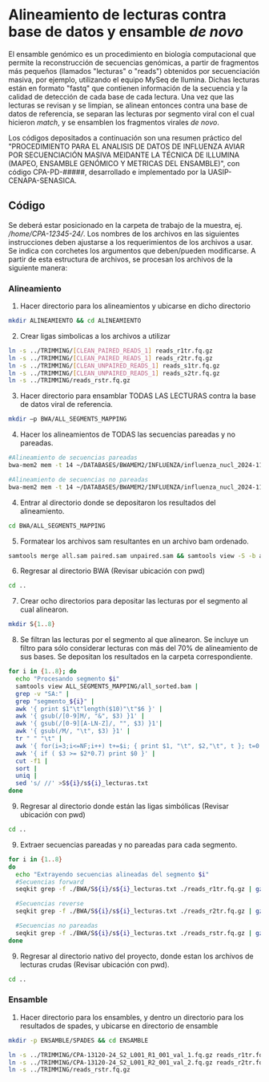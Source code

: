 # Alineamiento de lecturas contra base de datos y ensamble *de novo*
El ensamble genómico es un procedimiento en biología computacional que permite la reconstrucción de secuencias genómicas, a partir de fragmentos más pequeños (llamados "lecturas" o "reads") obtenidos por secuenciación masiva, por ejemplo, utilizando el equipo MySeq de Ilumina. Dichas lecturas están en formato "fastq" que contienen información de la secuencia y la calidad de detección de cada base de cada lectura. Una vez que las lecturas se revisan y se limpian, se alinean entonces contra una base de datos de referencia, se separan las lecturas por segmento viral con el cual hicieron *match*, y se ensamblen los fragmentos virales *de novo*.

Los códigos depositados a continuación son una resumen práctico del "PROCEDIMIENTO PARA EL ANALISIS DE DATOS DE INFLUENZA AVIAR POR SECUENCIACIÓN MASIVA MEIDANTE LA TÉCNICA DE ILLUMINA (MAPEO, ENSAMBLE GENÓMICO Y METRICAS DEL ENSAMBLE)", con código CPA-PD-#####, desarrollado e implementado por la UASIP-CENAPA-SENASICA.

## Código
Se deberá estar posicionado en la carpeta de trabajo de la muestra, ej. */home/CPA-12345-24/*. Los nombres de los archivos en las siguientes instrucciones deben ajustarse a los requerimientos de los archivos a usar. Se indica con corchetes los argumentos que deben/pueden modificarse. A partir de esta estructura de archivos, se procesan los archivos de la siguiente manera:

### Alineamiento
1. Hacer directorio para los alineamientos y ubicarse en dicho directorio
```bash
mkdir ALINEAMIENTO && cd ALINEAMIENTO 
```

2. Crear ligas simbolicas a los archivos a utilizar
```bash
ln -s ../TRIMMING/[CLEAN_PAIRED_READS_1] reads_r1tr.fq.gz 
ln -s ../TRIMMING/[CLEAN_PAIRED_READS_1] reads_r2tr.fq.gz 
ln -s ../TRIMMING/[CLEAN_UNPAIRED_READS_1] reads_s1tr.fq.gz 
ln -s ../TRIMMING/[CLEAN_UNPAIRED_READS_1] reads_s2tr.fq.gz
ln -s ../TRIMMING/reads_rstr.fq.gz
```

3. Hacer directorio para ensamblar TODAS LAS LECTURAS contra la base de datos viral de referencia.
```bash
mkdir –p BWA/ALL_SEGMENTS_MAPPING
```

4. Hacer los alineamientos de TODAS las secuencias pareadas y no pareadas.
```bash
#Alineamiento de secuencias pareadas 
bwa-mem2 mem -t 14 ~/DATABASES/BWAMEM2/INFLUENZA/influenza_nucl_2024-11.fna reads_r1tr.fq.gz reads_r2tr.fq.gz >BWA/ALL_SEGMENTS_MAPPING/paired.sam 

#Alineamiento de secuencias no pareadas 
bwa-mem2 mem -t 14 ~/DATABASES/BWAMEM2/INFLUENZA/influenza_nucl_2024-11.fna reads_rstr.fq.gz >BWA/ALL_SEGMENTS_MAPPING/unpaired.sam
```

4. Entrar al directorio donde se depositaron los resultados del alineamiento.
```bash
cd BWA/ALL_SEGMENTS_MAPPING 
```

5. Formatear los archivos sam resultantes en un archivo bam ordenado.
```bash
samtools merge all.sam paired.sam unpaired.sam && samtools view -S -b all.sam >all.bam && samtools sort all.bam >all_sorted.bam && rm all.sam paired.sam unpaired.sam all.bam
```
6. Regresar al directorio BWA (Revisar ubicación con pwd)
```bash
cd .. 
```
7. Crear ocho directorios para depositar las lecturas por el segmento al cual alinearon.
```bash
mkdir S{1..8}
```

8. Se filtran las lecturas por el segmento al que alinearon. Se incluye un filtro para sólo considerar lecturas con más del 70% de alineamiento de sus bases. Se depositan los resultados en la carpeta correspondiente.

```bash
for i in {1..8}; do
  echo "Procesando segmento $i"
  samtools view ALL_SEGMENTS_MAPPING/all_sorted.bam |
  grep -v "SA:" | 
  grep "segmento_${i}" | 
  awk '{ print $1"\t"length($10)"\t"$6 }' | 
  awk '{ gsub(/[0-9]M/, "&", $3) }1' | 
  awk '{ gsub(/[0-9][A-LN-Z]/, "", $3) }1'| 
  awk '{ gsub(/M/, "\t", $3) }1' |
  tr " " "\t" | 
  awk '{ for(i=3;i<=NF;i++) t+=$i; { print $1, "\t", $2,"\t", t }; t=0 }' |
  awk '{ if ( $3 >= $2*0.7) print $0 }' |
  cut -f1 |
  sort |
  uniq | 
  sed 's/ //' >S${i}/s${i}_lecturas.txt  
done 
```

9. Regresar al directorio donde están las ligas simbólicas (Revisar ubicación con pwd)
```bash
cd .. 
```

9. Extraer secuencias pareadas y no pareadas para cada segmento.
```bash
for i in {1..8}  
do
  echo "Extrayendo secuencias alineadas del segmento $i"
  #Secuencias forward
  seqkit grep -f ./BWA/S${i}/s${i}_lecturas.txt ./reads_r1tr.fq.gz | gzip >BWA/S${i}/s${i}_reads_r1.fq.gz

  #Secuencias reverse
  seqkit grep -f ./BWA/S${i}/s${i}_lecturas.txt ./reads_r2tr.fq.gz | gzip >BWA/S${i}/s${i}_reads_r2.fq.gz  

  #Secuencias no pareadas
  seqkit grep -f ./BWA/S${i}/s${i}_lecturas.txt ./reads_rstr.fq.gz | gzip >BWA/S${i}/s${i}_reads_rs.fq.gz 
done
```

9. Regresar al directorio nativo del proyecto, donde estan los archivos de lecturas crudas (Revisar ubicación con pwd).
```bash
cd .. 
```

### Ensamble
1. Hacer directorio para los ensambles, y dentro un directorio para los resultados de spades, y ubicarse en directorio de ensamble
```bash
mkdir -p ENSAMBLE/SPADES && cd ENSAMBLE 
```

```bash
ln -s ../TRIMMING/CPA-13120-24_S2_L001_R1_001_val_1.fq.gz reads_r1tr.fq.gz 
ln -s ../TRIMMING/CPA-13120-24_S2_L001_R2_001_val_2.fq.gz reads_r2tr.fq.gz 
ln -s ../TRIMMING/reads_rstr.fq.gz 
```


